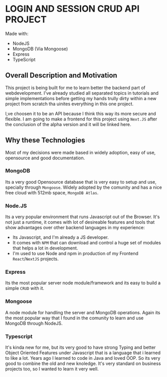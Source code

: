 # LOGIN AND SESSION CRUD API PROJECT
Made with:
- NodeJS
- MongoDB (Via Mongoose)
- Express
- TypeScript

## Overall Description and Motivation
This project is being built for me to learn better the backend part of webdevelopment. I've already studied all separated topics in tutorials and simple implementations before getting my hands trully dirty within a new project from scratch tha uinites everything in this one project.

I,ve choosen it to be an API because I think this way its more secure and flexible. I am going to make a frontend for this project using `Next.JS` after the conclusion of the alpha version and it will be linked here.

## Why these Technologies
Most of my decisions were made based in widely adoption, easy of use, opensource and good documentation.
### MongoDB
Its a very good Opensource database that is very easy to setup and use, specially through `Mongoose`.
Widely adopted by the comunity and has a nice free cloud with 512mb space, `MongoDB Atlas`.
### Node.JS
Its a very popular environment that runs Javascript out of the Browser. It's not just a runtime, it comes with lot of desireable features and tools that show advantages over other backend languages in my experience:
- Its Javascript, and I'm already a JS developer.
- It comes with `NPM` that can download and control a huge set of modules that helps a lot in development.
- I'm used to use Node and npm in production of my Frontend `React`/`NextJS` projects.
### Express
Its the most popular server node module/framework and its easy to build a simple `CRUD` with it.
### Mongoose
A node module for handling the server and MongoDB operations.
Again its the most popular way that I found in the comunity to learn and use MongoDB through NodeJS.
### Typescript
It's kinda new for me, but its very good to have strong Typing and better Object Oriented Features under Javascript that is a language that i learned to like a lot. Years ago I learned to code in Java and loved OOP. So its very good to combine the old and new knoledge.
It's very standard on business projects too, so I wanted to learn it very well.

